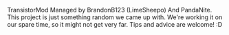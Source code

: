 TransistorMod 
Managed by BrandonB123 (LimeSheepo) And PandaNite.
This project is just something random we came up with. We're working it on our spare time, so it might not get very far. 
Tips and advice are welcome! :D

